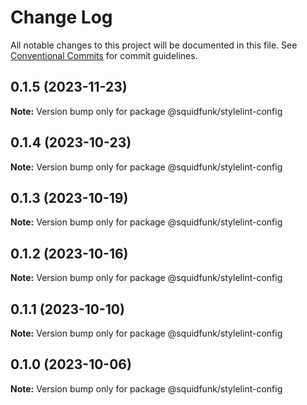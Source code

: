 # Change Log

All notable changes to this project will be documented in this file.
See [Conventional Commits](https://conventionalcommits.org) for commit guidelines.

## 0.1.5 (2023-11-23)

**Note:** Version bump only for package @squidfunk/stylelint-config





## 0.1.4 (2023-10-23)

**Note:** Version bump only for package @squidfunk/stylelint-config





## 0.1.3 (2023-10-19)

**Note:** Version bump only for package @squidfunk/stylelint-config





## 0.1.2 (2023-10-16)

**Note:** Version bump only for package @squidfunk/stylelint-config





## 0.1.1 (2023-10-10)

**Note:** Version bump only for package @squidfunk/stylelint-config





## 0.1.0 (2023-10-06)

**Note:** Version bump only for package @squidfunk/stylelint-config

